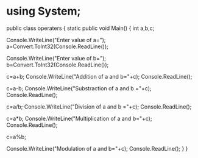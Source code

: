 # using System;
public class operaters
{
static public void Main()
{
int a,b,c;

Console.WriteLine("Enter value of a="); 
a=Convert.ToInt32(Console.ReadLine());

Console.WriteLine("Enter value of b=");
b=Convert.ToInt32(Console.ReadLine());

c=a+b;
Console.WriteLine("Addition of a and b="+c);
Console.ReadLine();

c=a-b; 
Console.WriteLine("Substraction of a and b ="+c);
Console.ReadLine(); 

c=a/b;
Console.WriteLine("Division of a and b ="+c); 
Console.ReadLine();

c=a*b;
Console.WriteLine("Multiplication of a and b="+c); 
Console.ReadLine();

c=a%b; 

Console.WriteLine("Modulation of a and b="+c); 
Console.ReadLine();
}
}
